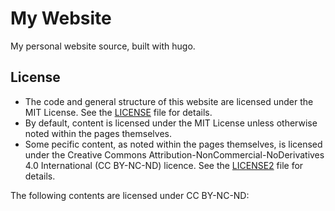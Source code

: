 # My Website

My personal website source, built with hugo.

## License

- The code and general structure of this website are licensed under the MIT License. See the [LICENSE](LICENSE) file for details.
- By default, content is licensed under the MIT License unless otherwise noted within the pages themselves.
- Some pecific content, as noted within the pages themselves, is licensed under the Creative Commons Attribution-NonCommercial-NoDerivatives 4.0 International (CC BY-NC-ND) licence.
  See the [LICENSE2](LICENSE2) file for details.
  

The following contents are licensed under CC BY-NC-ND:
